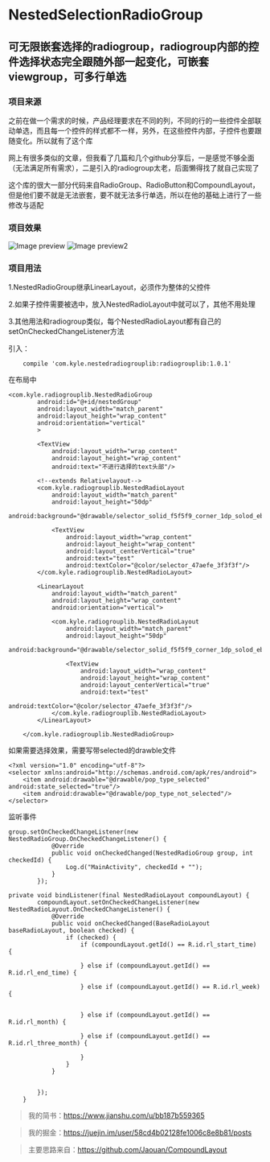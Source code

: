 # NestedSelectionRadioGroup
## 可无限嵌套选择的radiogroup，radiogroup内部的控件选择状态完全跟随外部一起变化，可嵌套viewgroup，可多行单选

### 项目来源
之前在做一个需求的时候，产品经理要求在不同的列，不同的行的一些控件全部联动单选，而且每一个控件的样式都不一样，另外，在这些控件内部，子控件也要跟随变化。所以就有了这个库

网上有很多类似的文章，但我看了几篇和几个github分享后，一是感觉不够全面（无法满足所有需求），二是引入的radiogroup太老，后面懒得找了就自己实现了

这个库的很大一部分代码来自RadioGroup、RadioButton和CompoundLayout，但是他们要不就是无法嵌套，要不就无法多行单选，所以在他的基础上进行了一些修改与适配

### 项目效果
![Image preview](https://github.com/LatoAndroid/NestedSelectionVideoGroup/blob/master/pic/2cb77acf3c89dce000c35297b3c391f.png)
![Image preview2](https://github.com/LatoAndroid/NestedSelectionVideoGroup/blob/master/pic/4082d6c1899b08595851e302e565411.png)

### 项目用法
1.NestedRadioGroup继承LinearLayout，必须作为整体的父控件

2.如果子控件需要被选中，放入NestedRadioLayout中就可以了，其他不用处理

3.其他用法和radiogroup类似，每个NestedRadioLayout都有自己的setOnCheckedChangeListener方法


引入：
```
    compile 'com.kyle.nestedradiogrouplib:radiogrouplib:1.0.1'
```

在布局中
```
<com.kyle.radiogrouplib.NestedRadioGroup
        android:id="@+id/nestedGroup"
        android:layout_width="match_parent"
        android:layout_height="wrap_content"
        android:orientation="vertical"
        >

        <TextView
            android:layout_width="wrap_content"
            android:layout_height="wrap_content"
            android:text="不进行选择的text头部"/>

        <!--extends Relativelayout-->
        <com.kyle.radiogrouplib.NestedRadioLayout
            android:layout_width="match_parent"
            android:layout_height="50dp"
            android:background="@drawable/selector_solid_f5f5f9_corner_1dp_solod_ebf1ff_corner_1dp">

            <TextView
                android:layout_width="wrap_content"
                android:layout_height="wrap_content"
                android:layout_centerVertical="true"
                android:text="test"
                android:textColor="@color/selector_47aefe_3f3f3f"/>
        </com.kyle.radiogrouplib.NestedRadioLayout>

        <LinearLayout
            android:layout_width="match_parent"
            android:layout_height="wrap_content"
            android:orientation="vertical">

            <com.kyle.radiogrouplib.NestedRadioLayout
                android:layout_width="match_parent"
                android:layout_height="50dp"
                android:background="@drawable/selector_solid_f5f5f9_corner_1dp_solod_ebf1ff_corner_1dp">

                <TextView
                    android:layout_width="wrap_content"
                    android:layout_height="wrap_content"
                    android:layout_centerVertical="true"
                    android:text="test"
                    android:textColor="@color/selector_47aefe_3f3f3f"/>
            </com.kyle.radiogrouplib.NestedRadioLayout>
        </LinearLayout>

    </com.kyle.radiogrouplib.NestedRadioGroup>

```


如果需要选择效果，需要写带selected的drawble文件
```
<?xml version="1.0" encoding="utf-8"?>
<selector xmlns:android="http://schemas.android.com/apk/res/android">
    <item android:drawable="@drawable/pop_type_selected" android:state_selected="true"/>
    <item android:drawable="@drawable/pop_type_not_selected"/>
</selector>
```

监听事件
```
group.setOnCheckedChangeListener(new NestedRadioGroup.OnCheckedChangeListener() {
            @Override
            public void onCheckedChanged(NestedRadioGroup group, int checkedId) {
                Log.d("MainActivity", checkedId + "");
            }
        });

private void bindListener(final NestedRadioLayout compoundLayout) {
        compoundLayout.setOnCheckedChangeListener(new NestedRadioLayout.OnCheckedChangeListener() {
            @Override
            public void onCheckedChanged(BaseRadioLayout baseRadioLayout, boolean checked) {
                if (checked) {
                    if (compoundLayout.getId() == R.id.rl_start_time) {

                    } else if (compoundLayout.getId() == R.id.rl_end_time) {

                    } else if (compoundLayout.getId() == R.id.rl_week) {


                    } else if (compoundLayout.getId() == R.id.rl_month) {

                    } else if (compoundLayout.getId() == R.id.rl_three_month) {

                    }
                }
            }


        });
    }
```
> 我的简书：https://www.jianshu.com/u/bb187b559365

> 我的掘金：https://juejin.im/user/58cd4b02128fe1006c8e8b81/posts

> 主要思路来自：https://github.com/Jaouan/CompoundLayout

